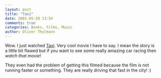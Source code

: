 ```yaml
---
layout: post
title: "Taxi"
date: 2001-05-20 13:54
comments: true
categories: Books, Films, Music
author: Oliver Thylmann
---
```



Wow. I just watched [Taxi](http://us.imdb.com/Title?0152930). Very cool movie I have to say. I mean the story is a little bit flawed but if you want to see some really amazing car racing then _watch_ _that_ _movie_! 

They even had the problem of getting this filmed because the film is not running faster or something. They are really driving that fast in the city! :)


